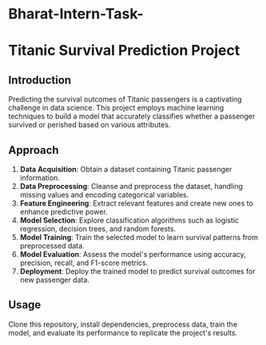# Bharat-Intern-Task-
# Titanic Survival Prediction Project

## Introduction
Predicting the survival outcomes of Titanic passengers is a captivating challenge in data science. This project employs machine learning techniques to build a model that accurately classifies whether a passenger survived or perished based on various attributes.

## Approach
1. **Data Acquisition**: Obtain a dataset containing Titanic passenger information.
2. **Data Preprocessing**: Cleanse and preprocess the dataset, handling missing values and encoding categorical variables.
3. **Feature Engineering**: Extract relevant features and create new ones to enhance predictive power.
4. **Model Selection**: Explore classification algorithms such as logistic regression, decision trees, and random forests.
5. **Model Training**: Train the selected model to learn survival patterns from preprocessed data.
6. **Model Evaluation**: Assess the model's performance using accuracy, precision, recall, and F1-score metrics.
7. **Deployment**: Deploy the trained model to predict survival outcomes for new passenger data.

## Usage
Clone this repository, install dependencies, preprocess data, train the model, and evaluate its performance to replicate the project's results.

